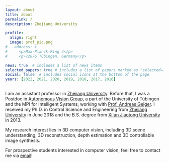 ```yaml
---
layout: about
title: about
permalink: /
description: Zhejiang University

profile:
  align: right
  image: prof_pic.png
#   address: >
#     <p>Max-Planck-Ring 4</p>
#     <p>72076 Tübingen, Germany</p>

news: true  # includes a list of news items
selected_papers: true # includes a list of papers marked as "selected={true}"
social: false  # includes social icons at the bottom of the page
years: [2022, 2021, 2020, 2019, 2018, 2017, 2016]
---
```

I am an assistant professor in [Zhejiang University](https://en.wikipedia.org/wiki/Zhejiang_University). Before that, I was a Postdoc in [Autonomous Vision Group](http://cvlibs.net/), a part of the University of Tübingen and the MPI for Intelligent Systems, working with [Prof. Andreas Geiger](https://avg.is.tuebingen.mpg.de/person/ageiger). I received my Ph.D. in Control Science and Engineering from [Zhejiang University](https://en.wikipedia.org/wiki/Zhejiang_University) in June 2018 and the B.S. degree from [Xi'an Jiaotong University](https://en.wikipedia.org/wiki/Xi%27an_Jiaotong_University) in 2013.

My research interest lies in 3D computer vision, including 3D scene understanding, 3D reconstruction, depth estimation and 3D controllable image synthesis.

For prospective students interested in computer vision, feel free to contact me via [email](mailto:yiyi.liao@zju.edu.cn)!
